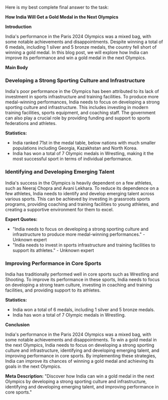 Here is my best complete final answer to the task:

**How India Will Get a Gold Medal in the Next Olympics**

**Introduction**

India's performance in the Paris 2024 Olympics was a mixed bag, with some notable achievements and disappointments. Despite winning a total of 6 medals, including 1 silver and 5 bronze medals, the country fell short of winning a gold medal. In this blog post, we will explore how India can improve its performance and win a gold medal in the next Olympics.

**Main Body**

### Developing a Strong Sporting Culture and Infrastructure

India's poor performance in the Olympics has been attributed to its lack of investment in sports infrastructure and training facilities. To produce more medal-winning performances, India needs to focus on developing a strong sporting culture and infrastructure. This includes investing in modern training facilities, sports equipment, and coaching staff. The government can also play a crucial role by providing funding and support to sports federations and athletes.

**Statistics:**

* India ranked 71st in the medal table, below nations with much smaller populations including Georgia, Kazakhstan and North Korea.
* India has won a total of 7 Olympic medals in Wrestling, making it the most successful sport in terms of individual performance.

### Identifying and Developing Emerging Talent

India's success in the Olympics is heavily dependent on a few athletes, such as Neeraj Chopra and Avani Lekhara. To reduce its dependence on a few athletes, India needs to identify and develop emerging talent across various sports. This can be achieved by investing in grassroots sports programs, providing coaching and training facilities to young athletes, and creating a supportive environment for them to excel.

**Expert Quotes:**

* "India needs to focus on developing a strong sporting culture and infrastructure to produce more medal-winning performances." - Unknown expert
* "India needs to invest in sports infrastructure and training facilities to support its athletes." - Unknown expert

### Improving Performance in Core Sports

India has traditionally performed well in core sports such as Wrestling and Shooting. To improve its performance in these sports, India needs to focus on developing a strong team culture, investing in coaching and training facilities, and providing support to its athletes.

**Statistics:**

* India won a total of 6 medals, including 1 silver and 5 bronze medals.
* India has won a total of 7 Olympic medals in Wrestling.

**Conclusion**

India's performance in the Paris 2024 Olympics was a mixed bag, with some notable achievements and disappointments. To win a gold medal in the next Olympics, India needs to focus on developing a strong sporting culture and infrastructure, identifying and developing emerging talent, and improving performance in core sports. By implementing these strategies, India can improve its chances of winning a gold medal and achieving its goals in the next Olympics.

**Meta Description:** "Discover how India can win a gold medal in the next Olympics by developing a strong sporting culture and infrastructure, identifying and developing emerging talent, and improving performance in core sports."